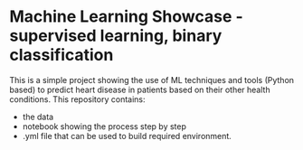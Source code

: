 # Machine Learning Showcase - supervised learning, binary classification
This is a simple project showing the use of ML techniques and tools (Python based) to predict heart disease in patients based on their other health conditions. This repository contains:
* the data
* notebook showing the process step by step
* .yml file that can be used to build required environment.
   
